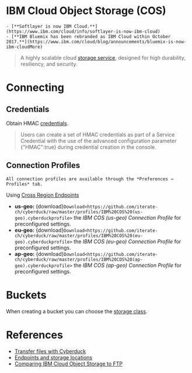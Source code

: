 IBM Cloud Object Storage (COS)
====

```{attention}
- [**Softlayer is now IBM Cloud.**](https://www.ibm.com/cloud/info/softlayer-is-now-ibm-cloud)
- [**IBM Bluemix has been rebranded as IBM Cloud within October 2017.**](https://www.ibm.com/cloud/blog/announcements/bluemix-is-now-ibm-cloudMore)
```

> A highly scalable cloud [storage service](https://www.ibm.com/cloud/object-storage), designed for high durability, resiliency, and security.

# Connecting

## Credentials

Obtain HMAC [credentials](https://cloud.ibm.com/docs/cloud-object-storage?topic=cloud-object-storage-uhc-hmac-credentials-main).

> Users can create a set of HMAC credentials as part of a Service Credential with the use of the advanced configuration parameter {"HMAC":true} during credential creation in the console.

## Connection Profiles

```{Note}
All connection profiles are available through the *Preferences → Profiles* tab.
```

Using [Cross Region Endpoints](https://cloud.ibm.com/docs/cloud-object-storage?topic=cloud-object-storage-endpoints)

- **us-geo:** {download}`Download<https://github.com/iterate-ch/cyberduck/raw/master/profiles/IBM%20COS%20(us-geo).cyberduckprofile>` the *IBM COS (us-geo) Connection Profile* for preconfigured settings.
- **eu-geo:** {download}`Download<https://github.com/iterate-ch/cyberduck/raw/master/profiles/IBM%20COS%20(eu-geo).cyberduckprofile>` the *IBM COS (eu-geo) Connection Profile* for preconfigured settings.
- **ap-geo:** {download}`Download<https://github.com/iterate-ch/cyberduck/raw/master/profiles/IBM%20COS%20(ap-geo).cyberduckprofile>` the *IBM COS (ap-geo) Connection Profile* for preconfigured settings.

# Buckets
When creating a bucket you can choose the [storage class](https://cloud.ibm.com/docs/cloud-object-storage?topic=cloud-object-storage-classes).

# References
- [Transfer files with Cyberduck](https://cloud.ibm.com/docs/services/cloud-object-storage/tutorials?topic=cloud-object-storage-cyberduck)
- [Endpoints and storage locations](https://cloud.ibm.com/docs/cloud-object-storage?topic=cloud-object-storage-endpoints#endpoints)
- [Comparing IBM Cloud Object Storage to FTP](https://cloud.ibm.com/docs/cloud-object-storage?topic=cloud-object-storage-compare-ftp)